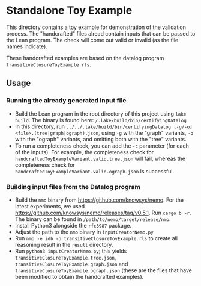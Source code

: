 # Standalone Toy Example 

This directory contains a toy example for demonstration of the validation process. The "handcrafted" files alread contain inputs that can be passed to the Lean program.
The check will come out valid or invalid (as the file names indicate).

These handcrafted examples are based on the datalog program `transitiveClosureToyExample.rls`. 

## Usage

### Running the already generated input file 

- Build the Lean program in the root directory of this project using `lake build`. The binary is found here: `/.lake/build/bin/certifyingDatalog`
- In this directory, run `../../.lake/build/bin/certifyingDatalog [-g/-o] <file>.(tree|graph|ograph).json`, using `-g` with the "graph" variants, `-o` with the "ograph" variants, and omitting both with the "tree" variants.
- To run a completeness check, you can add the `-c` parameter (for each of the inputs). For example, the completeness check for `handcraftedToyExampleVariant.valid.tree.json` will fail, whereas the completeness check for `handcraftedToyExampleVariant.valid.ograph.json` is successful.

### Building input files from the Datalog program 

- Build the `nmo` binary from <https://github.com/knowsys/nemo>. For the latest experiments, we used <https://github.com/knowsys/nemo/releases/tag/v0.5.1>. Run `cargo b -r`. The binary can be found in `/path/to/nemo/target/release/nmo`.
- Install Python3 alongside the `rfc3987` package.
- Adjust the path to the `nmo` binary in `inputCreatorNemo.py`
- Run `nmo -e idb -o transitiveClosureToyExample.rls` to create all reasoning result in the `result` directory.
- Run `python3 inputCreatorNemo.py`; this yields `transitiveClosureToyExample.tree.json`, `transitiveClosureToyExample.graph.json` and `transitiveClosureToyExample.ograph.json`
  (these are the files that have been modified to obtain the handcrafted examples).

